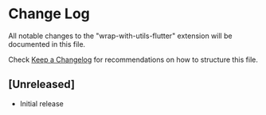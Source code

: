 # Change Log

All notable changes to the "wrap-with-utils-flutter" extension will be documented in this file.

Check [Keep a Changelog](http://keepachangelog.com/) for recommendations on how to structure this file.

## [Unreleased]

- Initial release